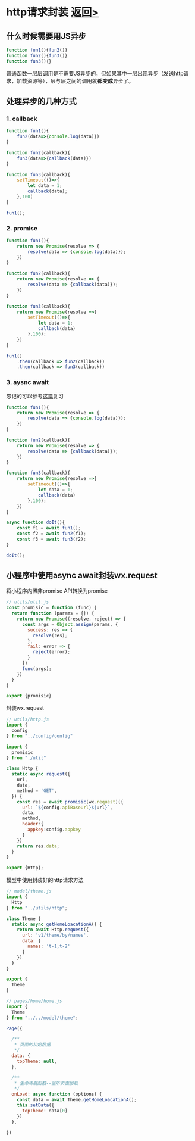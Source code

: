 # http请求封装 [返回>](https://github.com/hecheng1996lzg/KaseiMiniProgram "返回>")

## 什么时候需要用JS异步
```javascript
function fun1(){fun2()}
function fun2(){fun3()}
function fun3(){}
```
普通函数一层层调用是不需要JS异步的，但如果其中一层出现异步（发送http请求，加载资源等），层与层之间的调用就**都变成**异步了。

## 处理异步的几种方式
### 1. callback
```javascript
function fun1(){
	fun2(data=>{console.log(data)})
}

function fun2(callback){
	fun3(data=>{callback(data)})
}

function fun3(callback){
	setTimeout(()=>{
		let data = 1;
		callback(data);
	},100)
}

fun1();
```
### 2. promise
```javascript
function fun1(){
    return new Promise(resolve => {
        resolve(data => {console.log(data)});
    })
}

function fun2(callback){
    return new Promise(resolve => {
        resolve(data => {callback(data)});
    })
}

function fun3(callback){
    return new Promise(resolve =>{
        setTimeout(()=>{
            let data = 1;
            callback(data)
        },100);
    })
}

fun1()
    .then(callback => fun2(callback))
    .then(callback => fun3(callback))
```

### 3. aysnc await
忘记的可以参考[这篇](https://segmentfault.com/a/1190000007535316 "这篇")复习
```javascript
function fun1(){
    return new Promise(resolve => {
        resolve(data => {console.log(data)});
    })
}

function fun2(callback){
    return new Promise(resolve => {
        resolve(data => {callback(data)});
    })
}

function fun3(callback){
    return new Promise(resolve =>{
        setTimeout(()=>{
            let data = 1;
            callback(data)
        },100);
    })
}

async function doIt(){
    const f1 = await fun1();
    const f2 = await fun2(f1);
    const f3 = await fun3(f2);
}

doIt();
```

## 小程序中使用async await封装wx.request
将小程序内置非promise API转换为promise
```javascript
// utils/util.js
const promisic = function (func) {
  return function (params = {}) {
    return new Promise((resolve, reject) => {
      const args = Object.assign(params, {
        success: res => {
          resolve(res);
        },
        fail: error => {
          reject(error);
        }
      })
      func(args);
    })
  }
}

export {promisic}
```

封装wx.request
```javascript
// utils/http.js
import {
  config
} from "../config/config"

import {
  promisic
} from "./util"

class Http {
  static async request({
    url,
    data,
    method = 'GET',
  }) {
    const res = await promisic(wx.request)({
      url: `${config.apiBaseUrl}${url}`,
      data,
      method,
      header:{
        appkey:config.appkey
      }
    })
    return res.data;
  }
}

export {Http};
```
模型中使用封装好的http请求方法
```javascript
// model/theme.js
import {
  Http
} from "../utils/http";

class Theme {
  static async getHomeLoacationA() {
    return await Http.request({
      url: 'v1/theme/by/names',
      data: {
        names: 't-1,t-2'
      }
    })
  }
}

export {
  Theme
}
```
```javascript
// pages/home/home.js
import {
  Theme
} from "../../model/theme";

Page({

  /**
   * 页面的初始数据
   */
  data: {
    topTheme: null,
  },

  /**
   * 生命周期函数--监听页面加载
   */
  onLoad: async function (options) {
    const data = await Theme.getHomeLoacationA();
    this.setData({
      topTheme: data[0]
    })
  },

})
```